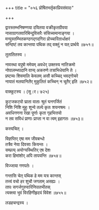+++
title = "०५६ प्रोषितभर्तृकाप्रियसंवादः"

+++


द्वारस्तम्भनिषण्णया दयितया वक्रीकृतग्रीवया  
नासाग्रागतवारिबिन्दुविसरैः संसिच्यमानाङ्गया ।  
मन्युस्तम्भितकण्ठगद्गदगिरा प्रोच्चारितार्धाक्षरं  
सन्दिष्टं तव कान्तया पथिक तद् वक्तुं न यत् प्रार्थये ॥७५१॥  


तुतातितस्य ।  


नावस्था वपुषो ममेयम् अवधेर् उक्तस्य नातिक्रमो  
नोपालम्भपदानि वाप्य् अकरुणे तत्राभिधेयानि ते ।  
प्रष्टव्यः शिवमालि केवलम् असौ कच्चिद् भवद्गोचरे  
नायातं मलयानिलैर् मुकुलितं कच्चिन् न चूतैर् इति ॥७५२॥  


वाक्कूटस्य । (सु।र। ७२५)  


कुटजकटवो घ्राता वाताः श्रुतं घनगर्जितं  
निशि निशि मुहुः शून्ये तल्पे कृतः शयनश्रमः ।  
अवधिगणना रेखा पूर्णाः कृता गृहभित्तयो  
न तव सविधं प्राणाः प्राप्ता न वा त्वम् इहागतः ॥७५३॥  


कस्यचित् ।  


विज्ञप्तिर् एषा मम जीवबन्धो  
तत्रैव नेया दिवसाः कियन्तः ।  
सम्प्रत्य् अयोग्यस्थितिर् एष देशः  
करा हिमांशोर् अपि तापयन्ति ॥७५४॥  


विज्जाया गणपतेः ।  


गन्तासि चेत् पथिक हे मम यत्र कान्तस्  
तत्त्वं वचो हर शुचौ जगताम् असह्यः ।  
तापः सगर्जगुरुवारिनिपातभीतस्  
त्यक्त्वा भुवं विरहिणीहृदयं विवेश ॥७५५॥  


लडहचन्द्रस्य ।  
